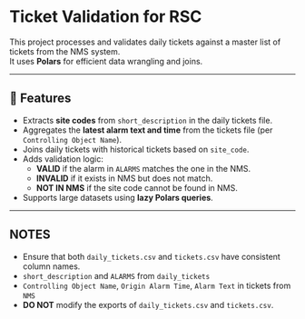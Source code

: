 # Ticket Validation for RSC

This project processes and validates daily tickets against a master list of tickets from the NMS system.  
It uses **Polars** for efficient data wrangling and joins.

---

## 📌 Features
- Extracts **site codes** from `short_description` in the daily tickets file.
- Aggregates the **latest alarm text and time** from the tickets file (per `Controlling Object Name`).
- Joins daily tickets with historical tickets based on `site_code`.
- Adds validation logic:
  - **VALID** if the alarm in `ALARMS` matches the one in the NMS.
  - **INVALID** if it exists in NMS but does not match.
  - **NOT IN NMS** if the site code cannot be found in NMS.
- Supports large datasets using **lazy Polars queries**.

---

## NOTES
- Ensure that both `daily_tickets.csv` and `tickets.csv` have consistent column names.
- `short_description` and `ALARMS` from `daily_tickets`
- `Controlling Object Name`, `Origin Alarm Time`, `Alarm Text` in tickets from `NMS`
- **DO NOT** modify the exports of `daily_tickets.csv` and `tickets.csv`.
